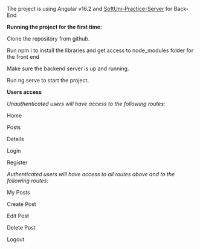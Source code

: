 The project is using Angular v16.2 and [SoftUni-Practice-Server](https://github.com/softuni-practice-server/softuni-practice-server) for Back-End


**Running the project for the first time:** 

Clone the repository from github.

Run npm i to install the libraries and get access to node_modules folder for the front end

Make sure the backend server is up and running.

Run ng serve to start the project.

**Users access**

*Unauthenticated users will have access to the following routes:*

Home

Posts

Details

Login

Register

*Authenticated users will have access to all routes above and to the following routes:*

My Posts

Create Post

Edit Post

Delete Post    

Logout
